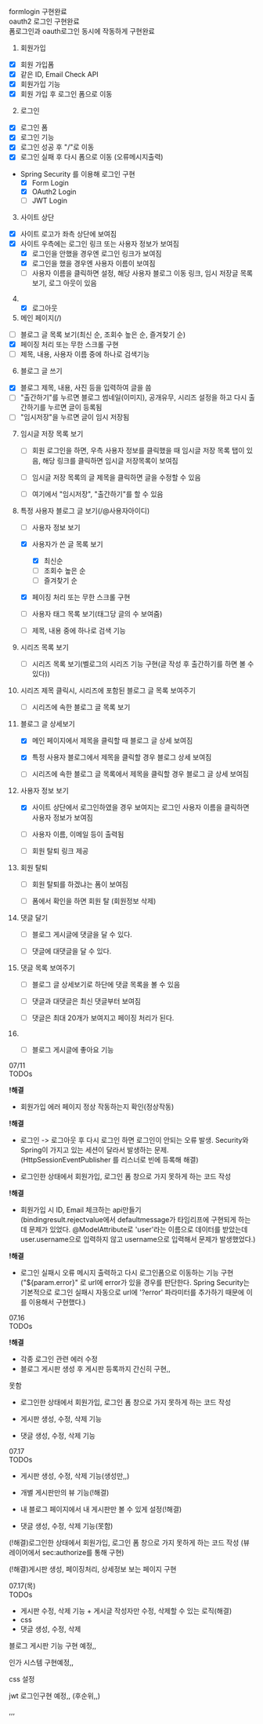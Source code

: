 formlogin 구현완료   
oauth2 로그인 구현완료  
폼로그인과 oauth로그인 동시에 작동하게 구현완료  


1. 회원가입  
  - [x] 회원 가입폼
  - [x] 같은 ID, Email Check API
  - [x] 회원가입 기능
  - [x] 회원 가입 후 로그인 폼으로 이동
2. 로그인
  - [x] 로그인 폼
  - [x] 로그인 기능
  - [x] 로그인 성공 후 "/"로 이동
  - [x] 로그인 실패 후 다시 폼으로 이동 (오류메시지출력)
  - Spring Security 를 이용해 로그인 구현
    - [x] Form Login
    - [x] OAuth2 Login
    - [ ] JWT Login
3. 사이트 상단
  - [x] 사이트 로고가 좌측 상단에 보여짐
  - [x] 사이트 우측에는 로그인 링크 또는 사용자 정보가 보여짐
    - [x] 로그인을 안했을 경우엔 로그인 링크가 보여짐
    - [x] 로그인을 했을 경우엔 사용자 이름이 보여짐
    - [ ] 사용자 이름을 클릭하면 설정, 해당 사용자 블로그 이동 링크, 임시 저장글 목록 보기, 로그 아웃이 있음
4. -[x] 로그아웃
5. 메인 페이지(/)
  - [ ] 블로그 글 목록 보기(최신 순, 조회수 높은 순, 즐겨찾기 순)
  - [x] 페이징 처리 또는 무한 스크롤 구현
  - [ ] 제목, 내용, 사용자 이름 중에 하나로 검색기능
6. 블로그 글 쓰기
  - [x] 블로그 제목, 내용, 사진 등을 입력하여 글을 씀
  - [ ] "출간하기"를 누르면 블로그 썸네일(이미지), 공개유무, 시리즈 설정을 하고 다시 출간하기를 누르면 글이 등록됨
  - [ ] "임시저장"을 누르면 글이 임시 저장됨
7. 임시글 저장 목록 보기
   - [ ] 회원 로그인을 하면, 우측 사용자 정보를 클릭했을 때 임시글 저장 목록 탭이 있음, 해당 링크를 클릭하면 임시글 저장목록이 보여짐
   - [ ] 임시글 저장 목록의 글 제목을 클릭하면 글을 수정할 수 있음
   - [ ] 여기에서 "임시저장", "출간하기"를 할 수 있음  

  
8. 특정 사용자 블로그 글 보기(/@사용자아이디)
   - [ ] 사용자 정보 보기
   - [x] 사용자가 쓴 글 목록 보기
     - [x] 최신순
     - [ ] 조회수 높은 순
     - [ ] 즐겨찾기 순
   - [x] 페이징 처리 또는 무한 스크롤 구현
   - [ ] 사용자 태그 목록 보기(태그당 글의 수 보여줌)
   - [ ] 제목, 내용 중에 하나로 검색 기능


9. 시리즈 목록 보기
   - [ ] 시리즈 목록 보기(벨로그의 시리즈 기능 구현(글 작성 후 출간하기를 하면 볼 수 있다))


10. 시리즈 제목 클릭시, 시리즈에 포함된 블로그 글 목록 보여주기
    - [ ] 시리즈에 속한 블로그 글 목록 보기


11. 블로그 글 상세보기
    - [x] 메인 페이지에서 제목을 클릭할 때 블로그 글 상세 보여짐
    - [x] 특정 사용자 블로그에서 제목을 클릭할 경우 블로그 상세 보여짐
    - [ ] 시리즈에 속한 블로그 글 목록에서 제목을 클릭할 경우 블로그 글 상세 보여짐


12. 사용자 정보 보기
    - [x] 사이트 상단에서 로그인하였을 경우 보여지는 로그인 사용자 이름을 클릭하면 사용자 정보가 보여짐
    - [ ] 사용자 이름, 이메일 등이 출력됨
    - [ ] 회원 탈퇴 링크 제공


13. 회원 탈퇴
    - [ ] 회원 탈퇴를 하겠냐는 폼이 보여짐
    - [ ] 폼에서 확인을 하면 회원 탈 (회원정보 삭제)


14. 댓글 달기
    - [ ] 블로그 게시글에 댓글을 달 수 있다.
    - [ ] 댓글에 대댓글을 달 수 있다.


15. 댓글 목록 보여주기
    - [ ] 블로그 글 상세보기로 하단에 댓글 목록을 볼 수 있음
    - [ ] 댓글과 대댓글은 최신 댓글부터 보여짐
    - [ ] 댓글은 최대 20개가 보여지고 페이징 처리가 된다.


16. -[ ] 블로그 게시글에 좋아요 기능


07/11  
TODOs  

**!해결**
- 회원가입 에러 페이지 정상 작동하는지 확인(정상작동)

**!해결**
- 로그인 -> 로그아웃 후 다시 로그인 하면 로그인이 안되는 오류 발생.
Security와 Spring이 가지고 있는 세션이 달라서 발생하는 문제.  
(HttpSessionEventPublisher 를 리스너로 빈에 등록해 해결)



- 로그인한 상태에서 회원가입, 로그인 폼 창으로 가지 못하게 하는 코드 작성

**!해결**
- 회원가입 시 ID, Email 체크하는 api만들기  
(bindingresult.rejectvalue에서 defaultmessage가 타임리프에 구현되게 하는데 문제가 있었다.
@ModelAttribute로 'user'라는 이름으로 데이터를 받았는데 user.username으로 입력하지 않고 username으로 입력해서 문제가 발생했었다.)  

**!해결**
- 로그인 실패시 오류 메시지 출력하고 다시 로그인폼으로 이동하는 기능 구현  
("${param.error}" 로 url에 error가 있을 경우를 판단한다. Spring Security는
기본적으로 로그인 실패시 자동으로 url에 '?error' 파라미터를 추가하기 때문에 이를 이용해서 구현했다.)


07.16  
TODOs 

**!해결**
- 각종 로그인 관련 에러 수정
- 블로그 게시판 생성 후 게시판 등록까지 간신히 구현,,

못함

- 로그인한 상태에서 회원가입, 로그인 폼 창으로 가지 못하게 하는 코드 작성

- 게시판 생성, 수정, 삭제 기능

- 댓글 생성, 수정, 삭제 기능 

07.17  
TODOs

- 게시판 생성, 수정, 삭제 기능(생성만,,)
- 개별 게시판만의 뷰 기능(!해결)
- 내 블로그 페이지에서 내 게시판만 볼 수 있게 설정(!해결)

- 댓글 생성, 수정, 삭제 기능(못함)

(!해결)로그인한 상태에서 회원가입, 로그인 폼 창으로 가지 못하게 하는 코드 작성
(뷰 레이어에서 sec:authorize를 통해 구현)

(!해결)게시판 생성, 페이징처리, 상세정보 보는 페이지 구현


07.17(목)  
TODOs
- 게시판 수정, 삭제 기능 + 게시글 작성자만 수정, 삭제할 수 있는 로직(해결)
- css
- 댓글 생성, 수정, 삭제






블로그 게시판 기능 구현 예정,,

인가 시스템 구현예정,,

css 설정

jwt 로그인구현 예정,,
(후순위,,)



,,,
